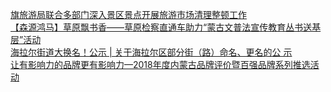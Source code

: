  
[旗旅游局联合多部门深入景区景点开展旅游市场清理整顿工作](http://www.dianyue.me/archives/624/0v0z9aoic29d5c64/)  
[【森源鸿马】草原飘书香——草原检察直通车助力“蒙古文普法宣传教育丛书送基层”活动](http://www.dianyue.me/archives/172/gxn58099mdw0yyd7/)  
[海拉尔街道大换名！公示 | 关于海拉尔区部分街（路）命名、更名的公 示](http://www.dianyue.me/archives/644/8djx7vhdsmx3vbqh/)  
[让有影响力的品牌更有影响力—2018年度内蒙古品牌评价暨百强品牌系列推选活动](http://www.dianyue.me/archives/471/60zukeobpgmbobbp/)